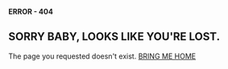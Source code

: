 **ERROR - 404**

## SORRY BABY,  LOOKS LIKE YOU'RE LOST.

The page you requested doesn't exist.
[BRING ME HOME](https://www.tasikisme.com)